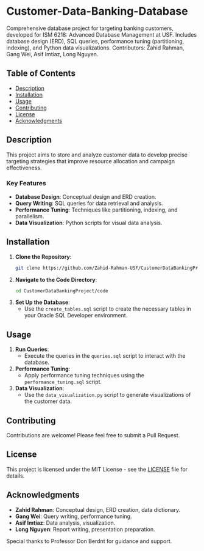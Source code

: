 # Customer-Data-Banking-Database
Comprehensive database project for targeting banking customers, developed for ISM 6218: Advanced Database Management at USF. Includes database design (ERD), SQL queries, performance tuning (partitioning, indexing), and Python data visualizations. Contributors: Zahid Rahman, Gang Wei, Asif Imtiaz, Long Nguyen.

## Table of Contents
- [Description](#description)
- [Installation](#installation)
- [Usage](#usage)
- [Contributing](#contributing)
- [License](#license)
- [Acknowledgments](#acknowledgments)

## Description
This project aims to store and analyze customer data to develop precise targeting strategies that improve resource allocation and campaign effectiveness.

### Key Features
- **Database Design**: Conceptual design and ERD creation.
- **Query Writing**: SQL queries for data retrieval and analysis.
- **Performance Tuning**: Techniques like partitioning, indexing, and parallelism.
- **Data Visualization**: Python scripts for visual data analysis.

## Installation
1. **Clone the Repository**:
    ```bash
    git clone https://github.com/Zahid-Rahman-USF/CustomerDataBankingProject.git
    ```
2. **Navigate to the Code Directory**:
    ```bash
    cd CustomerDataBankingProject/code
    ```
3. **Set Up the Database**:
    - Use the `create_tables.sql` script to create the necessary tables in your Oracle SQL Developer environment.

## Usage
1. **Run Queries**:
    - Execute the queries in the `queries.sql` script to interact with the database.
2. **Performance Tuning**:
    - Apply performance tuning techniques using the `performance_tuning.sql` script.
3. **Data Visualization**:
    - Use the `data_visualization.py` script to generate visualizations of the customer data.

## Contributing
Contributions are welcome! Please feel free to submit a Pull Request.

## License
This project is licensed under the MIT License - see the [LICENSE](LICENSE) file for details.

## Acknowledgments
- **Zahid Rahman**: Conceptual design, ERD creation, data dictionary.
- **Gang Wei**: Query writing, performance tuning.
- **Asif Imtiaz**: Data analysis, visualization.
- **Long Nguyen**: Report writing, presentation preparation.

Special thanks to Professor Don Berdnt for guidance and support.

